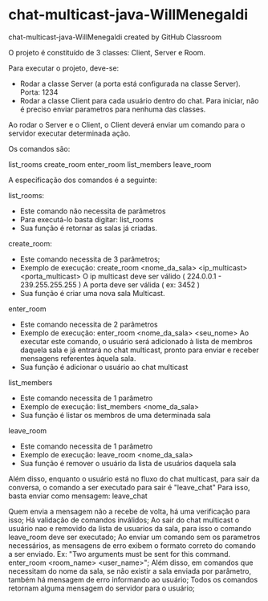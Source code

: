 # chat-multicast-java-WillMenegaldi
chat-multicast-java-WillMenegaldi created by GitHub Classroom

O projeto é constituído de 3 classes: Client, Server e Room.

Para executar o projeto, deve-se:

- Rodar a classe Server (a porta está configurada na classe Server). Porta: 1234
- Rodar a classe Client para cada usuário dentro do chat.
  Para iniciar, não é preciso enviar parametros para nenhuma das classes.
  
Ao rodar o Server e o Client, o Client deverá enviar um comando para o servidor executar determinada ação.

Os comandos são:

list_rooms
create_room
enter_room
list_members
leave_room

A especificação dos comandos é a seguinte:

list_rooms: 
  - Este comando não necessita de parâmetros 
  - Para executá-lo basta digitar: list_rooms
  - Sua função é retornar as salas já criadas.
  
create_room:
  - Este comando necessita de 3 parâmetros;
  - Exemplo de execução: create_room <nome_da_sala> <ip_multicast> <porta_multicast>
      O ip multicast deve ser válido ( 224.0.0.1 - 239.255.255.255 )
      A porta deve ser válida ( ex: 3452 )
  - Sua função é criar uma nova sala Multicast.
  
enter_room
  - Este comando necessita de 2 parâmetros
  - Exemplo de execução: enter_room <nome_da_sala> <seu_nome>
      Ao executar este comando, o usuário será adicionado à lista de membros daquela sala e já entrará no chat multicast, 
      pronto para enviar e receber mensagens referentes àquela sala.
  - Sua função é adicionar o usuário ao chat multicast
  
list_members
  - Este comando necessita de 1 parâmetro
  - Exemplo de execução: list_members <nome_da_sala>
  - Sua função é listar os membros de uma determinada sala

leave_room
  - Este comando necessita de 1 parâmetro
  - Exemplo de execução: leave_room <nome_da_sala>
  - Sua função é remover o usuário da lista de usuários daquela sala
  
Além disso, enquanto o usuário está no fluxo do chat multicast, para sair da conversa, o comando a ser executado para sair é "leave_chat"
Para isso, basta enviar como mensagem: leave_chat

Quem envia a mensagem não a recebe de volta, há uma verificação para isso;
Há validação de comandos inválidos;
Ao sair do chat multicast o usuário nao e removido da lista de usuarios da sala, para isso o comando leave_room deve ser executado;
Ao enviar um comando sem os parametros necessários, as mensagens de erro exibem o formato correto do comando a ser enviado. 
  Ex: "Two arguments must be sent for this command. enter_room <room_name> <user_name>";
Além disso, em comandos que necessitam do nome da sala, se não existir a sala enviada por parâmetro, também há mensagem de erro informando ao usuário;
Todos os comandos retornam alguma mensagem do servidor para o usuário;
